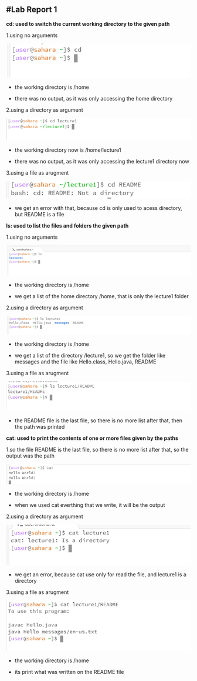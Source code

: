 #Lab Report 1        
-
__cd: used to switch the current working directory to the given path__ 

1.using no arguments

![Image](cd1.png)

- the working directory is /home

- there was no output, as it was only accessing the home directory

2.using a directory as argument

![Image](cd2.png)

- the working directory now is /home/lecture1

- there was no output, as it was only accessing the lecture1 directory now

3.using a file as arugment

![Image](cd3.png)

- we get an error with that, because cd is only used to acess directory, but README is a file

__ls: used to list the files and folders the given path__ 

1.using no arguments

![Image](ls1.png)

- the working directory is /home

- we get a list of the home directory /home, that is only the lecture1 folder

2.using a directory as argument

![Image](ls2.png)

- the working directory is /home

- we get a list of the directory /lecture1, so we get the folder like messages and the file like Hello.class, Hello.java, README

3.using a file as arugment

![Image](ls3.png)

- the README file is the last file, so there is no more list after that, then the path was printed

__cat: used to print the contents of one or more files given by the paths__

1.so the file README is the last file, so there is no more list after that, so the output was the path

![Image](cat1.png)

- the working directory is /home

- when we used cat everthing that we write, it will be the output

2.using a directory as argument

![Image](cat2.png)

- we get an error, because cat use only for read the file, and lecture1 is a directory

3.using a file as arugment

![Image](cat3.png)

- the working directory is /home

- its print what was written on the README file




